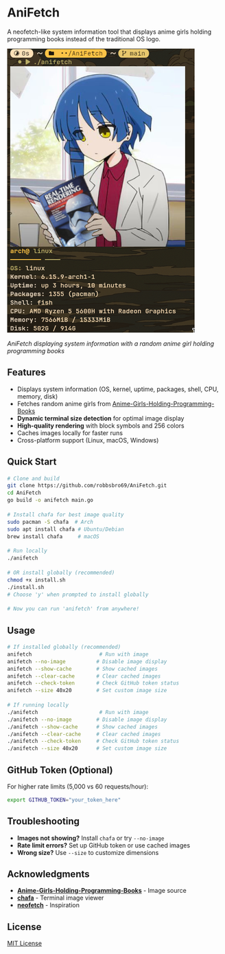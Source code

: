 # AniFetch

A neofetch-like system information tool that displays anime girls holding programming books instead of the traditional OS logo.

![AniFetch Example](pkg/example/screenshot-2025-08-05_08-33-45.png)

*AniFetch displaying system information with a random anime girl holding programming books*

## Features

- Displays system information (OS, kernel, uptime, packages, shell, CPU, memory, disk)
- Fetches random anime girls from [Anime-Girls-Holding-Programming-Books](https://github.com/cat-milk/Anime-Girls-Holding-Programming-Books)
- **Dynamic terminal size detection** for optimal image display
- **High-quality rendering** with block symbols and 256 colors
- Caches images locally for faster runs
- Cross-platform support (Linux, macOS, Windows)

## Quick Start

```bash
# Clone and build
git clone https://github.com/robbsbro69/AniFetch.git
cd AniFetch
go build -o anifetch main.go

# Install chafa for best image quality
sudo pacman -S chafa  # Arch
sudo apt install chafa # Ubuntu/Debian
brew install chafa     # macOS

# Run locally
./anifetch

# OR install globally (recommended)
chmod +x install.sh
./install.sh
# Choose 'y' when prompted to install globally

# Now you can run 'anifetch' from anywhere!
```

## Usage

```bash
# If installed globally (recommended)
anifetch                      # Run with image
anifetch --no-image          # Disable image display
anifetch --show-cache        # Show cached images
anifetch --clear-cache       # Clear cached images
anifetch --check-token       # Check GitHub token status
anifetch --size 40x20        # Set custom image size

# If running locally
./anifetch                    # Run with image
./anifetch --no-image        # Disable image display
./anifetch --show-cache      # Show cached images
./anifetch --clear-cache     # Clear cached images
./anifetch --check-token     # Check GitHub token status
./anifetch --size 40x20      # Set custom image size
```

## GitHub Token (Optional)

For higher rate limits (5,000 vs 60 requests/hour):

```bash
export GITHUB_TOKEN="your_token_here"
```

## Troubleshooting

- **Images not showing?** Install `chafa` or try `--no-image`
- **Rate limit errors?** Set up GitHub token or use cached images
- **Wrong size?** Use `--size` to customize dimensions

## Acknowledgments

- **[Anime-Girls-Holding-Programming-Books](https://github.com/cat-milk/Anime-Girls-Holding-Programming-Books)** - Image source
- **[chafa](https://hpjansson.org/chafa/)** - Terminal image viewer
- **[neofetch](https://github.com/dylanaraps/neofetch)** - Inspiration

## License

[MIT License](LICENSE)
